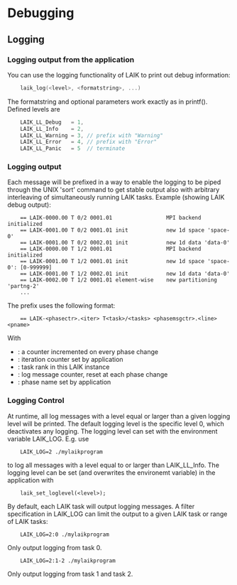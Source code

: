 # Debugging

## Logging

### Logging output from the application

You can use the logging functionality of LAIK to print out debug information:

```C
    laik_log(<level>, <formatstring>, ...)
```

The formatstring and optional parameters work exactly as in printf().
Defined levels are

```C
    LAIK_LL_Debug   = 1,
    LAIK_LL_Info    = 2,
    LAIK_LL_Warning = 3, // prefix with "Warning"
    LAIK_LL_Error   = 4, // prefix with "Error"
    LAIK_LL_Panic   = 5  // terminate
```

### Logging output

Each message will be prefixed in a way to enable the logging to be
piped through the UNIX 'sort' command to get stable output also
with arbitrary interleaving of simultaneously running LAIK tasks.
Example (showing LAIK debug output):

```
    == LAIK-0000.00 T 0/2 0001.01                 MPI backend initialized
    == LAIK-0001.00 T 0/2 0001.01 init            new 1d space 'space-0'
    == LAIK-0001.00 T 0/2 0002.01 init            new 1d data 'data-0'
    == LAIK-0000.00 T 1/2 0001.01                 MPI backend initialized
    == LAIK-0001.00 T 1/2 0001.01 init            new 1d space 'space-0': [0-999999]
    == LAIK-0001.00 T 1/2 0002.01 init            new 1d data 'data-0'
    == LAIK-0002.00 T 1/2 0001.01 element-wise    new partitioning 'partng-2'
    ...
```

The prefix uses the following format:

```
    == LAIK-<phasectr>.<iter> T<task>/<tasks> <phasemsgctr>.<line> <pname>
```

With
* <phasectr>    : a counter incremented on every phase change
* <iter>        : iteration counter set by application
* <task>        : task rank in this LAIK instance
* <phasemsgctr> : log message counter, reset at each phase change
* <pname>       : phase name set by application


### Logging Control

At runtime, all log messages with a level equal or larger than a given
logging level will be printed. The default logging level is the specific
level 0, which deactivates any logging. The logging level can set with
the environment variable LAIK_LOG. E.g. use

```
    LAIK_LOG=2 ./mylaikprogram
```

to log all messages with a level equal to or larger than LAIK_LL_Info.
The logging level can be set (and overwrites the environemt variable)
in the application with

```
    laik_set_loglevel(<level>);
```

By default, each LAIK task will output logging messages.
A filter specification in LAIK_LOG can limit the output to a given
LAIK task or range of LAIK tasks:

```
    LAIK_LOG=2:0 ./mylaikprogram
```
Only output logging from task 0.

```
    LAIK_LOG=2:1-2 ./mylaikprogram
```
Only output logging from task 1 and task 2.
